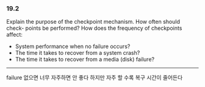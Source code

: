 ### 19.2

Explain the purpose of the checkpoint mechanism. How often should check-
points be performed? How does the frequency of checkpoints affect:
+ System performance when no failure occurs?
+ The time it takes to recover from a system crash?
+ The time it takes to recover from a media (disk) failure?

---

failure 없으면 너무 자주하면 안 좋다
하지만 자주 할 수록 복구 시간이 줄어든다